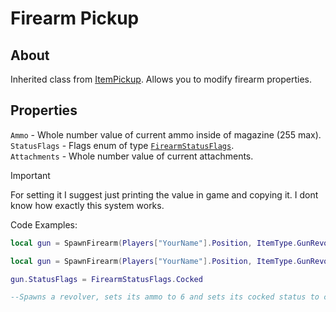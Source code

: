 # Firearm Pickup

## About
Inherited class from [ItemPickup](https://github.com/davidsebesta1/LuaLabPlugin/blob/master/Docs/Objects/Items/Pickups/ItemPickup.md). Allows you to modify firearm properties.

## Properties
`Ammo` - Whole number value of current ammo inside of magazine (255 max).<br>
`StatusFlags` - Flags enum of type [`FirearmStatusFlags`](https://github.com/davidsebesta1/LuaLabPlugin/blob/master/Docs/Objects/Enums/FirearmStatusFlags.md).<br>
`Attachments` - Whole number value of current attachments.<br>

> [!IMPORTANT]
> For setting it I suggest just printing the value in game and copying it. I dont know how exactly this system works.

Code Examples:

```lua
local gun = SpawnFirearm(Players["YourName"].Position, ItemType.GunRevolver, 255) --Spawns a revolver on player pos with 255 rounds inside of it :trollface:
```

```lua
local gun = SpawnFirearm(Players["YourName"].Position, ItemType.GunRevolver, 6)

gun.StatusFlags = FirearmStatusFlags.Cocked

--Spawns a revolver, sets its ammo to 6 and sets its cocked status to cocked
```
